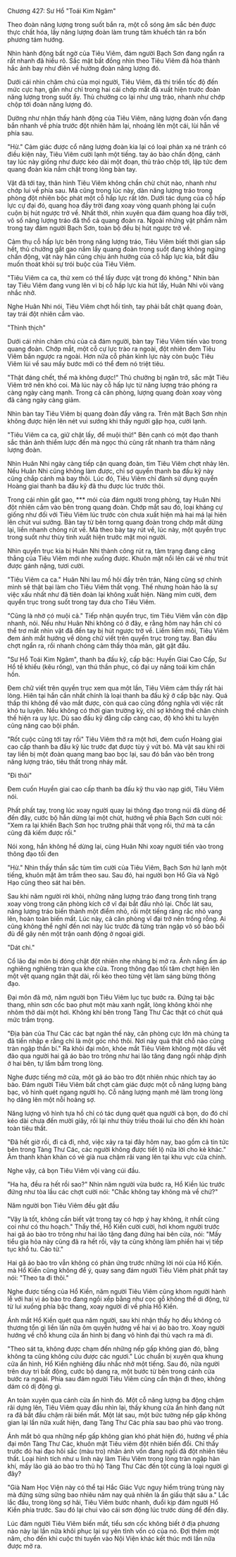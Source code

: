 




Chương 427: Sư Hổ "Toái Kim Ngâm"


Theo đoàn năng lượng trong suốt bắn ra, một cỗ sóng âm sắc bén được thực chất hóa, lấy năng lượng đoàn làm trung tâm khuếch tán ra bốn phương tám hướng.

Nhìn hành động bất ngờ của Tiêu Viêm, đám người Bạch Sơn đang ngẩn ra rất nhanh đã hiểu rõ. Sắc mặt bất đồng nhìn theo Tiêu Viêm đã hóa thành hắc ảnh bay như điên về hướng đoàn năng lượng đó.

Dưới cái nhìn chăm chú của mọi người, Tiêu Viêm, đã thi triển tốc độ đến mức cực hạn, gần như chỉ trong hai cái chớp mắt đã xuất hiện trước đoàn năng lượng trong suốt ấy. Thủ chưởng co lại như ưng trảo, nhanh như chớp chộp tới đoàn năng lượng đó.

Dường như nhận thấy hành động của Tiêu Viêm, năng lượng đoàn vốn đang bắn nhanh về phía trước đột nhiên hãm lại, nhoáng lên một cái, lùi hẵn về phía sau.

"Hừ." Cảm giác được cổ năng lượng đoàn kia lại có loại phản xạ né tránh có điều kiện này, Tiêu Viêm cười lạnh một tiếng. tay áo bào chấn động, cánh tay lúc này giống như được kéo dài một đoạn, thủ trảo chộp tới, lập tức đem quang đoàn kia nắm chặt trong lòng bàn tay.

Vật đã tới tay, thân hình Tiêu Viêm không chần chừ chút nào, nhanh như chớp lui về phía sau. Mà cũng trong lúc này, dàn năng lượng tráo trong phòng đột nhiên bộc phát một cỗ hấp lực rất lớn. Dưới tác dụng của cỗ hấp lực cự đại đó, quang hoa đầy trời đang xoay vòng quanh phòng lại cuồn cuộn bị hút ngược trở về. Nhất thời, nhìn xuyên qua đám quang hoa đầy trời, vô số năng lượng tráo đã thổ cả quang đoàn ra. Ngoài những vật phẩm nằm trong tay đám người Bạch Sơn, toàn bộ đều bị hút ngược trở về.

Cảm thụ cỗ hấp lực bên trong năng lượng tráo, Tiêu Viêm biết thời gian sắp hết, thủ chưởng gắt gao nắm lấy quang đoàn trong suốt đang không ngừng chấn động, vật này hẳn cũng chịu ảnh hưởng của cỗ hấp lực kia, bắt đầu muốn thoát khỏi sự trói buộc của Tiêu Viêm.

"Tiêu Viêm ca ca, thử xem có thể lấy được vật trong đó không." Nhìn bàn tay Tiêu Viêm đang vung lên vì bị cỗ hấp lực kia hút lấy, Huân Nhi vôi vàng nhắc nhở.

Nghe Huân Nhi nói, Tiêu Viêm chợt hồi tỉnh, tay phải bắt chặt quang đoàn, tay trái đột nhiên cắm vào.

"Thình thịch"

Dưới cái nhìn chăm chú của cả đám người, bàn tay Tiêu Viêm tiến vào trong quang đoàn. Chớp mắt, một cỗ cự lực trào ra ngoài, đột nhiên đem Tiêu Viêm bắn ngược ra ngoài. Hơn nữa cỗ phản kình lực này còn buộc Tiêu Viêm lùi về sau mấy bước mới có thể đem nó triệt tiêu.

"Thật đáng chết, thế mà không được!" Thủ chưởng bị ngăn trở, sắc mặt Tiêu Viêm trở nên khó coi. Mà lúc này cỗ hấp lực từ năng lượng tráo phóng ra càng ngày càng mạnh. Trong cả căn phòng, lượng quang đoàn xoay vòng đã càng ngày càng giảm.

Nhìn bàn tay Tiêu Viêm bị quang đoàn đẩy văng ra. Trên mặt Bạch Sơn nhịn không được hiện lên nét vui sướng khi thấy người gặp họa, cười lạnh.

"Tiêu Viêm ca ca, giữ chặt lấy, để muội thử!" Bên cạnh có một đạo thanh sắc thân ảnh thiểm lược đến mà ngọc thủ cũng rất nhanh tra thám năng lượng đoàn.

Nhìn Huân Nhi ngày càng tiếp cận quang đoàn, tim Tiêu Viêm chợt nhảy lên. Nếu Huân Nhi cũng không làm được, chỉ sợ quyển thanh ba đấu kỹ này cũng chắp cánh mà bay thôi. Lúc đó, Tiêu Viêm chỉ đành sử dụng quyển Hoàng giai thanh ba đấu kỹ đã thu được lúc trước thôi.

Trong cái nhìn gắt gao, *** mói của đám người trong phòng, tay Huân Nhi đột nhiên cắm vào bên trong quang đoàn. Chớp mắt sau đó, loại kháng cự giống như đối với Tiêu Viêm lúc trước còn chưa xuất hiện mà hai má lại hiên lên chút vui sướng. Bàn tay từ bên torng quang đoàn trong chớp mắt dừng lại, liền nhanh chóng rút về. Mà theo bày tay rút về, lúc này, một quyển trục trong suốt như thùy tinh xuất hiện trước mặt mọi người.

Nhìn quyển trục kia bị Huân Nhi thành công rút ra, tâm trạng đang căng thẳng của Tiêu Viêm mới nhẹ xuống được. Khuôn mặt nổi lên cái vẻ như trút được gánh nặng, tươi cười.

"Tiêu Viêm ca ca." Huân Nhi lau mồ hôi đầy trên trán, Náng cũng sợ chính mình sẽ thật bại làm cho Tiêu Viêm thất vọng. Thế nhưng hoàn hảo là sự việc xấu nhất như đã tiên đoàn lại không xuất hiện. Nàng mỉm cười, đem quyển trục trong suốt trong tay đưa cho Tiêu Viêm.

"Cũng là nhờ có muội cả." Tiếp nhận quyển trục, tim Tiêu Viêm vẫn còn đập nhanh, nói. Nếu như Huân Nhi không có ở đây, e rằng hôm nay hắn chỉ có thể trơ mắt nhìn vật đã đến tay bị hút ngược trở về. Liếm liếm môi, Tiêu Viêm đem ánh mắt hướng về dòng chữ viết trên quyển trục trong tay. Ban đầu chợt ngẩn ra, rồi nhanh chóng cảm thấy thỏa mãn, gật gật đầu.

"Sư Hổ Toái Kim Ngâm", thanh ba đấu kỹ, cấp bậc: Huyền Giai Cao Cấp, Sư Hổ tề khiếu (kêu rống), vạn thú thần phục, có đại uy năng toái kim chấn hồn.

Đem chữ viết trên quyền trục xem qua một lần, Tiêu Viêm cảm thấy rất hài lòng. Hiên tại hắn cần nhất chính là loại thanh ba đấu kỹ ở cấp bậc này. Quá thấp thì không để vào mắt được, còn quá cao cũng đồng nghĩa với việc rất khó tu luyện. Nếu không có thời gian trường kỳ, chỉ sợ không thề chân chính thế hiện ra uy lực. Dù sao đấu kỹ đẳng cấp càng cao, độ khó khi tu luyện cũng nâng cao bội phần.

"Rốt cuộc cũng tới tay rồi" Tiêu Viêm thở ra một hơi, đem cuốn Hoàng giai cao cấp thanh ba đấu kỹ lúc trước đạt được tùy ý vứt bỏ. Mà vật sau khi rời tay liền bị một đoàn quang mang bao bọc lại, sau đó bắn vào bên trong năng lượng tráo, tiêu thất trong nháy mắt.

"Đi thôi"

Đem cuốn Huyền giai cao cấp thanh ba đấu kỹ thu vào nạp giới, Tiêu Viêm nói.

Phất phất tay, trong lúc xoay người quay lại thông đạo trong núi đã dùng để đến đây, cước bộ hắn dừng lại một chút, hướng về phía Bạch Sơn cười nói: "Xem ra lại khiến Bạch Sơn học trưởng phải thất vọng rồi, thứ mà ta cần cũng đã kiếm được rồi."

Nói xong, hắn không hề dừng lại, cùng Huân Nhi xoay người tiến vào trong thông đạo tối đen

"Hừ." Nhìn thấy thần sắc tủm tỉm cười của Tiêu Viêm, Bạch Sơn hứ lạnh một tiếng, khuôn mặt âm trầm theo sau. Sau đó, hai người bọn Hổ Gia và Ngô Hạo cũng theo sát hai bên.

Sau khi năm người rời khỏi, những năng lượng tráo đang trong tình trạng xoay vòng trong căn phòng kích cỡ vĩ đại bắt đầu nhỏ lại. Chốc lát sau, năng lượng tráo biến thành một điểm nhỏ, rồi một tiếng răng rắc nhỏ vang lên, hoàn toàn biến mất. Lúc này, cả căn phòng vĩ đại trở nên trống rỗng. Ai cũng không thể nghĩ đến nơi này lúc trước đã từng tràn ngập vô số bảo bối đủ để gây nên một trận oanh động ở ngoại giới.

"Dát chi."

Cổ lão đại môn bị đóng chặt đột nhiên nhẹ nhàng bị mở ra. Ánh nắng ấm áp nghiêng nghiêng tràn qua khe cửa. Trong thông đạo tối tăm chợt hiện lên một vệt quang ngân thật dài, rồi kéo theo từng vệt làm sáng bừng thông đạo.

Đại môn đã mở, năm người bọn Tiêu Viêm lục tục bước ra. Đứng tại bậc thang, nhìn sơn cốc bao phut một màu xanh ngắt, lòng không khỏi nhẹ nhõm thở dài một hơi. Không khí bên trong Tàng Thư Các thật có chút quá mức trầm trọng.

"Địa bàn của Thư Các các bạt ngàn thế này, căn phòng cực lớn mà chúng ta đã tiến nhập e rằng chỉ là một góc nhỏ thôi. Nơi này quả thật chỗ nào cũng tràn ngập thần bí." Ra khỏi đại môn, khóe mắt Tiêu Viêm không một dấu vết đảo qua người hai gã áo bào tro trông như hai lão tăng đang ngồi nhập định ở hai bên, tự lẩm bẩm trong lòng.

Nghe được tiếng mở cửa, một gã áo bào tro đột nhiên nhúc nhích tay áo bào. Đám người Tiêu Viêm bất chợt cảm giác được một cỗ năng lượng bàng bạc, vô hình quét ngang người họ. Cỗ năng lượng mạnh mẽ làm trong lòng họ dâng lên một nỗi hoảng sợ.

Năng lượng vô hình tựa hồ chỉ có tác dụng quét qua người cả bọn, do đó chỉ kéo dài chưa đến mười giây, rồi lại như thủy triều thoái lui cho đến khi hoàn toàn tiêu thất.

"Đã hết giờ rồi, đi cả đi, nhớ, việc xảy ra tại đây hôm nay, bao gồm cả tin tức bên trong Tàng Thư Các, các người không được tiết lộ nữa lời cho kẻ khác." Âm thanh khàn khàn có vẻ già nua chậm rãi vang lên tại khu vực cửa chính.

Nghe vậy, cả bọn Tiêu Viêm vội vàng cúi đầu.

"Ha ha, đều ra hết rồi sao?" Nhìn năm người vừa bước ra, Hổ Kiền lúc trước đứng như tòa lầu các chợt cười nói: "Chắc không tay không mà về chứ?"

Năm người bọn Tiêu Viêm đều gật đầu

"Vậy là tốt, không cần biết vật trong tay có hợp ý hay không, ít nhất cũng coi như có thu hoạch." Thấy thế, Hổ Kiền cười cười, hơi khom người trước hai gã áo bào tro trông như hai lão tặng đang đứng hai bên cửa, nói: "Mấy tiểu gia hỏa này cũng đã ra hết rồi, vậy ta cũng không làm phiền hai vị tiếp tục khổ tu. Cáo từ."

Hai gã áo bào tro vẫn không có phản ứng trước những lời nói của Hổ Kiền. mà Hổ Kiền cũng không để ý, quay sang đám người Tiêu Viêm phát phất tay nói: "Theo ta đi thôi."

Nghe được tiếng của Hổ Kiền, năm người Tiêu Viêm cũng khom người hành lễ với hai vị áo bào tro đang ngồi xếp bằng như cọc gỗ không thể di động, từ từ lui xuống phía bậc thang, xoay người đi về phía Hổ Kiền.

Ánh mắt Hổ Kiền quét qua năm người, sau khi nhận thấy họ đều không có thương tổn gì liền lần nữa ôm quyền hướng về hai vị áo bào tro. Xoay người hướng về chỗ khung cửa ẩn hình bị đang vô hình đại thủ vạch ra mà đi.

"Theo sát ta, không được chạm đến những nếp gấp không gian đó, bằng không ta cũng không cứu được các ngươi." Lúc chuẩn bị xuyên qua khung cửa ẩn hình, Hổ Kiền nghiêng đầu nhắc nhở một tiếng. Sau đó, nữa người trên duy trì bất động, cước bộ dang ra, một bước từ bên trong cánh cửa bước ra ngoài. Phía sau đám người Tiêu Viêm cũng cẩn thận đi theo, không dám có dị động gì.

An toàn xuyên qua cánh cửa ẩn hình đó. Một cỗ năng lượng ba động chậm rãi dựng lên, Tiêu Viêm quay đầu nhìn lại, thấy khung cửa ẩn hình đang nứt ra đã bắt đầu chậm rãi biến mất. Một lát sau, một bức tường nếp gấp không gian lại lần nữa xuất hiện, đang Tàng Thư Các phía sau bao phủ vào trong.

Ánh mắt bỏ qua những nếp gấp không gian khó phát hiện đó, hướng về phía đại môn Tàng Thư Các, khuôn mặt Tiêu viêm đột nhiên biến đổi. Chỉ thấy trước đó hai đạo hôi sắc (màu tro) nhân ảnh vốn đang ngồi đã đột nhiên tiêu thất. Loại hình tích như u linh này làm Tiêu Viêm trong lòng tràn ngập hàn khí, mấy lão giả áo bào tro thủ hộ Tàng Thư Các đến tột cùng là loại người gì đây?

"Già Nam Học Viện này có thể tại Hắc Giác Vực nguy hiểm trùng trùng này mà đứng sừng sững bao nhiêu năm nay quả nhiên là ẩn giấu thật sâu a." Lắc lắc đầu, trong lòng sợ hãi, Tiêu Viêm bước nhanh, đuổi kịp đám người Hổ Kiền phía trước. Sau đó lại chui vào cái sơn động lúc trước dùng để đến đây.

Lúc đám người Tiêu Viêm biến mất, tiểu sơn cốc không biết ở địa phương nào này lại lần nữa khôi phục lại sự yên tĩnh vốn có của nó. Đợi thêm một năm, cho đến khi cuộc thi tuyển vào Nội Viện khác kết thúc mới lần nữa được mở ra.




